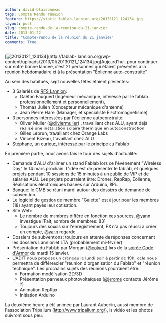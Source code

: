 ```yaml
---
author: david-blaisonneau
tags: Compte Rendu réunion
feature: https://static.fablab-lannion.org/20130121_124134.jpg
layout: post
slug: compte-rendu-de-la-reunion-du-21-janvier
date: 2013-01-22
title: "Compte-rendu de la réunion du 21 janvier"
comments: True
---
```

[![20130121_124134](https://static.fablab-lannion.org/20130121_124134-225x300.jpg)](http://fablab-
lannion.org/wp-content/uploads/2013/01/20130121_124134.jpg)Aujourd'hui, pour
continuer sur notre bonne lancée, c'est 21 personnes qui étaient présentes à
la réunion hebdomadaire et à la présentation "Éolienne auto-construite"

Au sein des habitués, sept nouvelles têtes étaient présentes:

  * 3 Salariés de [RFS Lannion](http://www.rfsworld.com/Lannion-France,58,1.html): 
    * Gaëtan Fauquert (Ingénieur mécanique, intéressé par le fablab professionnellement et personnellement),
    * Thomas Julien (Concepteur mécanique d'antenne)
    * Jean Pierre Harel (Manager, et spécialiste Electromagnetisme)
  * 3 personnes intéressées par l'éolienne autoconstruite: 
    * Oliver Muller ([@oliviermuller](http://fablab-lannion.org/membres/oliviermuller/)) , travaillant chez ALU, ayant déjà réalisé une installation solaire thermique en autoconstruction
    * Gilles Lebrun, travaillant chez Orange Labs
    * Vincent Bizeau, travaillant chez ALU
  * Stéphane, un curieux, intéressé par le principe du Fablab

En première partie, nous avons fais le tour des sujets d'actualité:

  * Demande d'ALU d'animer un stand Fablab lors de l'évènement "Wireless Day" le 14 mars prochain. L'idée est de présenter le fablab, et quelques projets pendant 10 sessions de 15 minutes à un public de VIP et de salariés ALU. Les projets pourraient être: Drones, RepRap, Eolienne, Réalisations électroniques basées sur Arduino, RPi…
  * Banque: le CMB se réuni mardi autour des dossiers de demande de subvention.
  * Le logiciel de gestion de membre "Galette" est à jour pour les membres (18) ayant payés leur cotisation.
  * Site Web: 
    * Le nombre de membres diffère en fonction des sources, [@yann](http://fablab-lannion.org/membres/yann/) investigue [Fait, nombre de membres: 83]
    * Toujours des soucis sur l'enregistrement, FX n'a pas réussi à créer un compte, [@yann](http://fablab-lannion.org/membres/yann/) regarde.
  * Dossiers de subventions: toujours en attente de réponses concernant les dossiers Lannion et LTA (probablement mi-février)
  * Présentation du Fablab par Morgan ([@colvert](http://fablab-lannion.org/membres/colvert/)) lors de la [soirée Code d'Armor](http://fablab-lannion.org/2013/01/presentation-du-fablab-lors-dune-soiree-code-darmor/ "Présentation du fablab lors d’une soirée Code d’Armor" ) du mardi 15 janvier.
  * L'ADIT nous propose un créneau le lundi soir à partir de 19h, cela nous permettra de différencier "réunion d'organisation du Fablab" et "réunion technique". Les prochains sujets des réunions pourraient être: 
    * Formation modélisation 2D/3D
    * Présentation panneaux photovoltaïques ([@jerome](http://fablab-lannion.org/membres/jerome/) contacte Jérôme ?)
    * Animation RepRap
    * Initiation Arduino

La deuxième heure a été animée par Laurant Aubertin, aussi membre de
l'association Tripalium (<http://www.tripalium.org/>), la vidéo et les photos
suivront sous peu.


